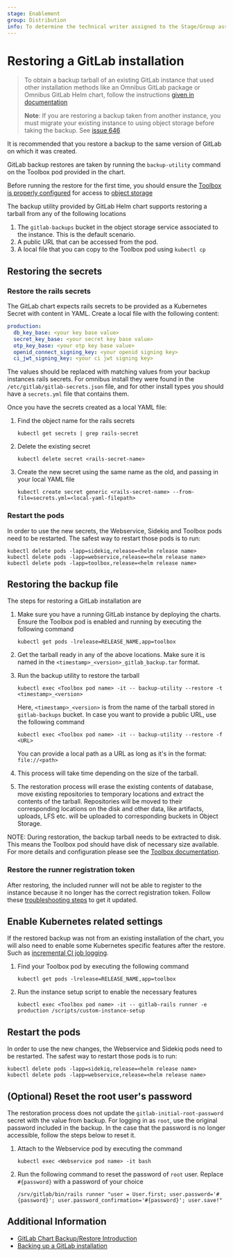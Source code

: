 ```yaml
---
stage: Enablement
group: Distribution
info: To determine the technical writer assigned to the Stage/Group associated with this page, see https://about.gitlab.com/handbook/engineering/ux/technical-writing/#designated-technical-writers
---
```


# Restoring a GitLab installation

> To obtain a backup tarball of an existing GitLab instance that used other installation methods like an Omnibus GitLab package or Omnibus GitLab Helm chart, follow the instructions [given in documentation](https://docs.gitlab.com/ee/raketasks/backup_restore.html#creating-a-backup-of-the-gitlab-system)
>
> **Note**: If you are restoring a backup taken from another instance, you must migrate your existing instance to using object storage before taking the backup. See [issue 646](https://gitlab.com/gitlab-org/charts/gitlab/-/issues/646)

It is recommended that you restore a backup to the same version of GitLab on which it was created.

GitLab backup restores are taken by running the `backup-utility` command on the Toolbox pod provided in the chart.

Before running the restore for the first time, you should ensure the [Toolbox is properly configured](index.md) for
access to [object storage](index.md#object-storage)

The backup utility provided by GitLab Helm chart supports restoring a tarball from any of the following locations

1. The `gitlab-backups` bucket in the object storage service associated to the instance. This is the default scenario.
1. A public URL that can be accessed from the pod.
1. A local file that you can copy to the Toolbox pod using `kubectl cp`

## Restoring the secrets

### Restore the rails secrets

The GitLab chart expects rails secrets to be provided as a Kubernetes Secret with content in YAML. Create a local file with the following content:

```yaml
production:
  db_key_base: <your key base value>
  secret_key_base: <your secret key base value>
  otp_key_base: <your otp key base value>
  openid_connect_signing_key: <your openid signing key>
  ci_jwt_signing_key: <your ci jwt signing key>
```

The values should be replaced with matching values from your backup instances rails secrets. For omnibus install they were found in the `/etc/gitlab/gitlab-secrets.json` file, and for other install types you should have a `secrets.yml` file that contains them.

Once you have the secrets created as a local YAML file:

1. Find the object name for the rails secrets

   ```shell
   kubectl get secrets | grep rails-secret
   ```

1. Delete the existing secret

   ```shell
   kubectl delete secret <rails-secret-name>
   ```

1. Create the new secret using the same name as the old, and passing in your local YAML file

   ```shell
   kubectl create secret generic <rails-secret-name> --from-file=secrets.yml=<local-yaml-filepath>
   ```

### Restart the pods

In order to use the new secrets, the Webservice, Sidekiq and Toolbox pods
need to be restarted. The safest way to restart those pods is to run:

```shell
kubectl delete pods -lapp=sidekiq,release=<helm release name>
kubectl delete pods -lapp=webservice,release=<helm release name>
kubectl delete pods -lapp=toolbox,release=<helm release name>
```

## Restoring the backup file

The steps for restoring a GitLab installation are

1. Make sure you have a running GitLab instance by deploying the charts. Ensure the Toolbox pod is enabled and running by executing the following command

   ```shell
   kubectl get pods -lrelease=RELEASE_NAME,app=toolbox
   ```

1. Get the tarball ready in any of the above locations. Make sure it is named in the `<timestamp>_<version>_gitlab_backup.tar` format.
1. Run the backup utility to restore the tarball

   ```shell
   kubectl exec <Toolbox pod name> -it -- backup-utility --restore -t <timestamp>_<version>
   ```

   Here, `<timestamp>_<version>` is from the name of the tarball stored in `gitlab-backups` bucket. In case you want to provide a public URL, use the following command

   ```shell
   kubectl exec <Toolbox pod name> -it -- backup-utility --restore -f <URL>
   ```

    You can provide a local path as a URL as long as it's in the format: `file://<path>`

1. This process will take time depending on the size of the tarball.
1. The restoration process will erase the existing contents of database, move existing repositories to temporary locations and extract the contents of the tarball. Repositories will be moved to their corresponding locations on the disk and other data, like artifacts, uploads, LFS etc. will be uploaded to corresponding buckets in Object Storage.

NOTE:
During restoration, the backup tarball needs to be extracted to disk.
This means the Toolbox pod should have disk of necessary size available.
For more details and configuration please see the [Toolbox documentation](../charts/gitlab/toolbox/index.md#persistence-configuration).

### Restore the runner registration token

After restoring, the included runner will not be able to register to the instance because it no longer has the correct registration token.
Follow these [troubleshooting steps](../troubleshooting/index.md#included-gitlab-runner-failing-to-register) to get it updated.

## Enable Kubernetes related settings

If the restored backup was not from an existing installation of the chart, you will also need to enable some Kubernetes specific features after the restore. Such as
[incremental CI job logging](https://docs.gitlab.com/ee/administration/job_logs.html#new-incremental-logging-architecture).

1. Find your Toolbox pod by executing the following command

   ```shell
   kubectl get pods -lrelease=RELEASE_NAME,app=toolbox
   ```

1. Run the instance setup script to enable the necessary features

   ```shell
   kubectl exec <Toolbox pod name> -it -- gitlab-rails runner -e production /scripts/custom-instance-setup
   ```

## Restart the pods

In order to use the new changes, the Webservice and Sidekiq pods need to be restarted. The safest way to restart those pods is to run:

```shell
kubectl delete pods -lapp=sidekiq,release=<helm release name>
kubectl delete pods -lapp=webservice,release=<helm release name>
```

## (Optional) Reset the root user's password

The restoration process does not update the `gitlab-initial-root-password` secret with the value from backup. For logging in as `root`, use the original password included in the backup. In the case that the password is no longer accessible, follow the steps below to reset it.

1. Attach to the Webservice pod by executing the command

   ```shell
   kubectl exec <Webservice pod name> -it bash
   ```

1. Run the following command to reset the password of `root` user. Replace `#{password}` with a password of your choice

   ```shell
   /srv/gitlab/bin/rails runner "user = User.first; user.password='#{password}'; user.password_confirmation='#{password}'; user.save!"
   ```

## Additional Information

- [GitLab Chart Backup/Restore Introduction](index.md)
- [Backing up a GitLab installation](backup.md)

